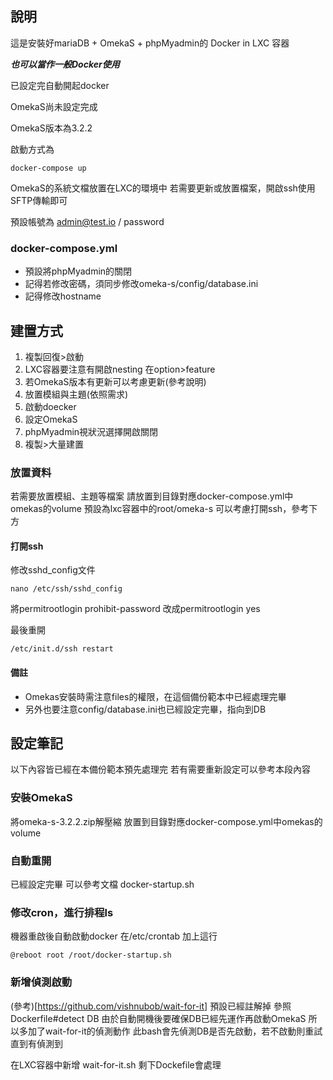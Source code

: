 ## 說明
這是安裝好mariaDB + OmekaS + phpMyadmin的 Docker in LXC 容器

***也可以當作一般Docker使用***

已設定完自動開起docker  

OmekaS尚未設定完成

OmekaS版本為3.2.2

啟動方式為
```
docker-compose up
```
OmekaS的系統文檔放置在LXC的環境中
若需要更新或放置檔案，開啟ssh使用SFTP傳輸即可

預設帳號為
admin@test.io / password

### docker-compose.yml
- 預設將phpMyadmin的關閉
- 記得若修改密碼，須同步修改omeka-s/config/database.ini
- 記得修改hostname

## 建置方式
1. 複製回復>啟動
2. LXC容器要注意有開啟nesting 在option>feature
3. 若OmekaS版本有更新可以考慮更新(參考說明)
4. 放置模組與主題(依照需求)
5. 啟動doecker
6. 設定OmekaS
7. phpMyadmin視狀況選擇開啟關閉
8. 複製>大量建置

### 放置資料
若需要放置模組、主題等檔案
請放置到目錄對應docker-compose.yml中omekas的volume
預設為lxc容器中的root/omeka-s
可以考慮打開ssh，參考下方

#### 打開ssh
修改sshd_config文件

```shell
nano /etc/ssh/sshd_config
```

將permitrootlogin prohibit-password
改成permitrootlogin yes

最後重開
```shell
/etc/init.d/ssh restart
```

#### 備註
- Omekas安裝時需注意files的權限，在這個備份範本中已經處理完畢
- 另外也要注意config/database.ini也已經設定完畢，指向到DB

## 設定筆記
以下內容皆已經在本備份範本預先處理完
若有需要重新設定可以參考本段內容

### 安裝OmekaS
將omeka-s-3.2.2.zip解壓縮
放置到目錄對應docker-compose.yml中omekas的volume

### 自動重開
已經設定完畢
可以參考文檔
docker-startup.sh

### 修改cron，進行排程ls 
機器重啟後自動啟動docker
在/etc/crontab 加上這行

```
@reboot root /root/docker-startup.sh
```

### 新增偵測啟動
(參考)[https://github.com/vishnubob/wait-for-it]
預設已經註解掉
參照Dockerfile#detect DB 
由於自動開機後要確保DB已經先運作再啟動OmekaS
所以多加了wait-for-it的偵測動作
此bash會先偵測DB是否先啟動，若不啟動則重試直到有偵測到

在LXC容器中新增 wait-for-it.sh
剩下Dockefile會處理
